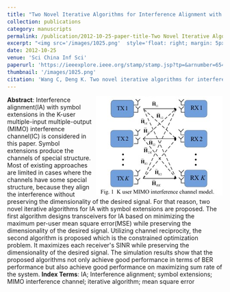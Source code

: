 ```yaml
---
title: "Two Novel Iterative Algorithms for Interference Alignment with Symbol Extensions in the MIMO Interference Channel"
collection: publications
category: manuscripts
permalink: /publication/2012-10-25-paper-title-Two Novel Iterative Algorithms for Interference Alignment with Symbol Extensions in the MIMO Interference Channel.md
excerpt: "<img src='/images/1025.png'  style='float: right; margin: 5px;'>This paper proposes two novel iterative algorithms for interference alignment (IA) with symbol extensions in MIMO interference channels. The first algorithm minimizes the maximum per-user mean square error (MSE) while preserving the dimensionality of the desired signal. The second algorithm maximizes each receiver’s SINR while preserving the dimensionality of the desired signal."
date: 2012-10-25
venue: 'Sci China Inf Sci'
paperurl: 'https://ieeexplore.ieee.org/stamp/stamp.jsp?tp=&arnumber=6543009'
thumbnail: '/images/1025.png'
citation: 'Wang C, Deng K. Two novel iterative algorithms for interference alignment with symbol extensions in the MIMO interference channel[J]. Science China Information Sciences, 2014, 57: 1-14.'
---
```

<img src="/images/1025.png"  style="float: right; margin-left: 10px;">

**Abstract**: Interference alignment(IA) with symbol extensions in the K-user multiple-input multiple-output (MIMO) interference channel(IC) is considered in this paper. Symbol extensions produce the channels of special structure. Most of existing approaches are limited in cases where the channels have some special structure, because they align the interference without preserving the dimensionality of the desired signal. For that reason, two novel iterative algorithms for IA with symbol extensions are proposed. The first algorithm designs transceivers for IA based on minimizing the maximum per-user mean square error(MSE) while preserving the dimensionality of the desired signal. Utilizing channel reciprocity, the second algorithm is proposed which is the constrained optimization problem. It maximizes each receiver's SINR while preserving the dimensionality of the desired signal. The simulation results show that the proposed algorithms not only achieve good performance in terms of BER performance but also achieve good performance on maximizing sum rate of the system.
**Index Terms**: IA; Interference alignment; symbol extensions; MIMO interference channel; iterative algorithm; mean square error
